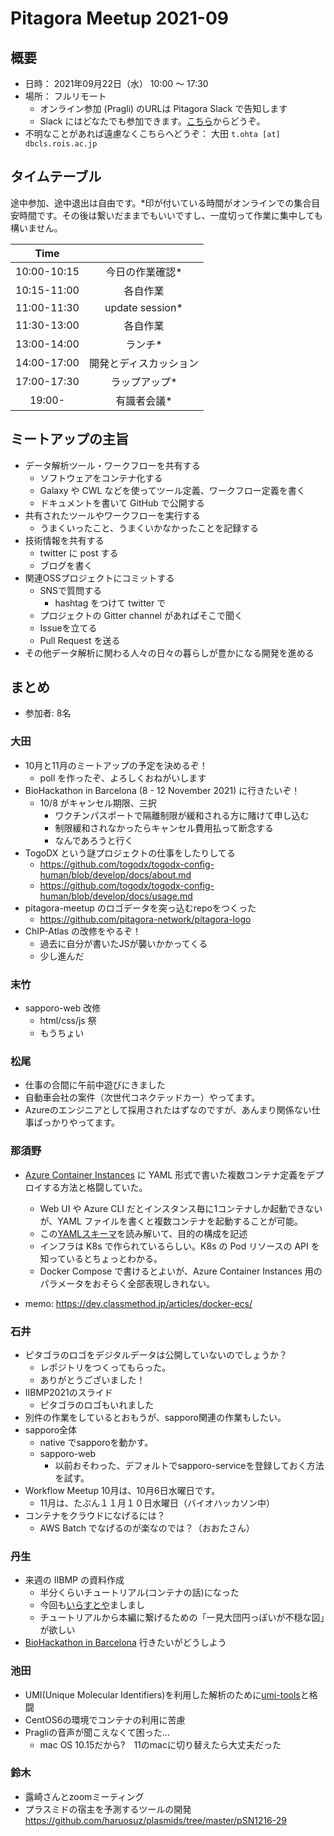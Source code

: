 # Pitagora Meetup 2021-09

## 概要

-   日時： 2021年09月22日（水） 10:00 〜 17:30
-   場所： フルリモート
    -   オンライン参加 (Pragli) のURLは Pitagora Slack で告知します
    -   Slack にはどなたでも参加できます。[こちら]()からどうぞ。
-   不明なことがあれば遠慮なくこちらへどうぞ： 大田 `t.ohta [at] dbcls.rois.ac.jp`

## タイムテーブル

途中参加、途中退出は自由です。\*印が付いている時間がオンラインでの集合目安時間です。その後は繋いだままでもいいですし、一度切って作業に集中しても構いません。

|Time||
|:---:|:---:|
|10:00-10:15|今日の作業確認*|
|10:15-11:00|各自作業|
|11:00-11:30|update session*|
|11:30-13:00|各自作業|
|13:00-14:00|ランチ*|
|14:00-17:00|開発とディスカッション|
|17:00-17:30|ラップアップ*|
|19:00-|有識者会議*|

## ミートアップの主旨

-   データ解析ツール・ワークフローを共有する
    -   ソフトウェアをコンテナ化する
    -   Galaxy や CWL などを使ってツール定義、ワークフロー定義を書く
    -   ドキュメントを書いて GitHub で公開する
-   共有されたツールやワークフローを実行する
    -   うまくいったこと、うまくいかなかったことを記録する
-   技術情報を共有する
    -   twitter に post する
    -   ブログを書く
-   関連OSSプロジェクトにコミットする
    -   SNSで質問する
        -   hashtag をつけて twitter で
    -   プロジェクトの Gitter channel があればそこで聞く
    -   Issueを立てる
    -   Pull Request を送る
-   その他データ解析に関わる人々の日々の暮らしが豊かになる開発を進める

## まとめ

- 参加者: 8名

### 大田

- 10月と11月のミートアップの予定を決めるぞ！
  - poll を作ったぞ、よろしくおねがいします
- BioHackathon in Barcelona (8 - 12 November 2021) に行きたいぞ！
  - 10/8 がキャンセル期限、三択
    - ワクチンパスポートで隔離制限が緩和される方に賭けて申し込む
    - 制限緩和されなかったらキャンセル費用払って断念する
    - なんであろうと行く
- TogoDX という謎プロジェクトの仕事をしたりしてる
  - https://github.com/togodx/togodx-config-human/blob/develop/docs/about.md
  - https://github.com/togodx/togodx-config-human/blob/develop/docs/usage.md
- pitagora-meetup のロゴデータを突っ込むrepoをつくった
  - https://github.com/pitagora-network/pitagora-logo
- ChIP-Atlas の改修をやるぞ！
  - 過去に自分が書いたJSが襲いかかってくる
  - 少し進んだ

### 末竹

- sapporo-web 改修
  - html/css/js 祭
  - もうちょい

### 松尾
- 仕事の合間に午前中遊びにきました
- 自動車会社の案件（次世代コネクテッドカー）やってます。
- Azureのエンジニアとして採用されたはずなのですが、あんまり関係ない仕事ばっかりやってます。

### 那須野
- [Azure Container Instances](https://docs.microsoft.com/ja-jp/azure/container-instances/) に YAML 形式で書いた複数コンテナ定義をデプロイする方法と格闘していた。
    - Web UI や Azure CLI だとインスタンス毎に1コンテナしか起動できないが、YAML ファイルを書くと複数コンテナを起動することが可能。
    - この[YAMLスキーマ](https://docs.microsoft.com/ja-jp/azure/container-instances/container-instances-reference-yaml)を読み解いて、目的の構成を記述
    - インフラは K8s で作られているらしい。K8s の Pod リソースの API を知っているとちょっとわかる。
    - Docker Compose で書けるとよいが、Azure Container Instances 用のパラメータをおそらく全部表現しきれない。

- memo: https://dev.classmethod.jp/articles/docker-ecs/

### 石井

- ピタゴラのロゴをデジタルデータは公開していないのでしょうか？
    - レポジトリをつくってもらった。
    - ありがとうございました！
- IIBMP2021のスライド
    - ピタゴラのロゴもいれました
- 別件の作業をしているとおもうが、sapporo関連の作業もしたい。
- sapporo全体
    - native でsapporoを動かす。
    - sapporo-web
        - 以前おそわった、デフォルトでsapporo-serviceを登録しておく方法を試す。
- Workflow Meetup 10月は、10月6日水曜日です。
    - 11月は、たぶん１１月１０日水曜日（バイオハッカソン中）
- コンテナをクラウドになげるには？
    - AWS Batch でなげるのが楽なのでは？（おおたさん）

### 丹生
- 来週の IIBMP の資料作成
    - 半分くらいチュートリアル(コンテナの話)になった
    - 今回も[いらすとや](https://www.irasutoya.com/)ましまし
    - チュートリアルから本編に繋げるための「一見大団円っぽいが不穏な図」が欲しい
- [BioHackathon in Barcelona](https://biohackathon-europe.org/) 行きたいがどうしよう

### 池田
- UMI(Unique Molecular Identifiers)を利用した解析のために[umi-tools](https://github.com/CGATOxford/UMI-tools)と格闘
- CentOS6の環境でコンテナの利用に苦慮
- Pragliの音声が聞こえなくて困った...
    - mac OS 10.15だから?　11のmacに切り替えたら大丈夫だった

### 鈴木
- 露崎さんとzoomミーティング
- プラスミドの宿主を予測するツールの開発
https://github.com/haruosuz/plasmids/tree/master/pSN1216-29

